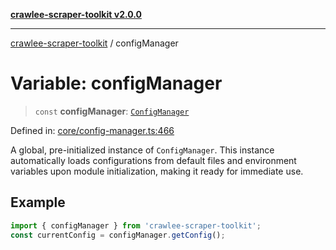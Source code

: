 [**crawlee-scraper-toolkit v2.0.0**](../README.md)

***

[crawlee-scraper-toolkit](../globals.md) / configManager

# Variable: configManager

> `const` **configManager**: [`ConfigManager`](../classes/ConfigManager.md)

Defined in: [core/config-manager.ts:466](https://github.com/devalexanderdaza/crawlee-scraper-toolkit/blob/main/src/core/config-manager.ts#L466)

A global, pre-initialized instance of `ConfigManager`.
This instance automatically loads configurations from default files and environment variables
upon module initialization, making it ready for immediate use.

## Example

```ts
import { configManager } from 'crawlee-scraper-toolkit';
const currentConfig = configManager.getConfig();
```
